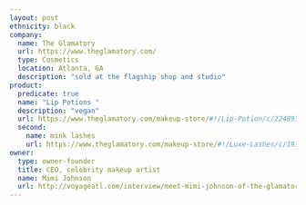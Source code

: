```yaml
---
layout: post
ethnicity: black
company:
  name: The Glamatory
  url: https://www.theglamatory.com/
  type: Cosmetics
  location: Atlanta, GA
  description: "sold at the flagship shop and studio"
product:
  predicate: true
  name: "Lip Potions "
  description: "vegan"
  url: https://www.theglamatory.com/makeup-store/#!/Lip-Potion/c/22489364/offset=0&sort=addedTimeDesc
  second:
    name: mink lashes
    url: https://www.theglamatory.com/makeup-store/#!/Luxe-Lashes/c/19192759/offset=0&sort=addedTimeDesc
owner:
  type: owner-founder
  title: CEO, celebrity makeup artist
  name: Mimi Johnson
  url: http://voyageatl.com/interview/meet-mimi-johnson-of-the-glamatory-in-smyrna/
---
```

